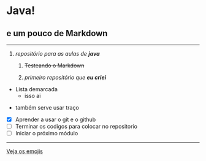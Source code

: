 # Java!
## e um pouco de Markdown
---
1. *repositório para as aulas de __java__*

   1. ~~Testeando o Markdown~~
   
   1. _primeiro repositório que **eu criei**_
* Lista demarcada
   * isso ai
- também serve usar traço

- [X]  Aprender a usar o git e o github
- [ ]  Terminar os codigos para colocar no repositorio
- [ ]  Iniciar o próximo módulo
***
[Veja os emojis](https://github.com/ikatyang)
